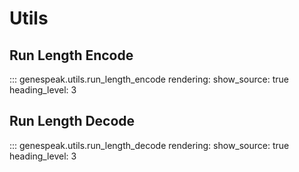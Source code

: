 # Utils

## Run Length Encode

::: genespeak.utils.run_length_encode
    rendering:
        show_source: true
        heading_level: 3

## Run Length Decode

::: genespeak.utils.run_length_decode
    rendering:
        show_source: true
        heading_level: 3
